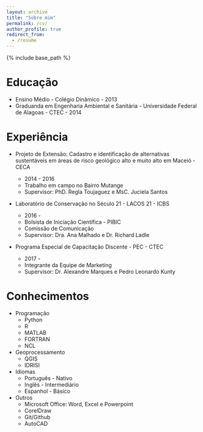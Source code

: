 ```yaml
---
layout: archive
title: "Sobre mim"
permalink: /cv/
author_profile: true
redirect_from:
  - /resume
---
```


{% include base_path %}

Educação
======
* Ensino Médio - Colégio Dinâmico - 2013
* Graduanda em Engenharia Ambiental e Sanitária - Universidade Federal de Alagoas - CTEC - 2014

Experiência
======
* Projeto de Extensão: Cadastro e identificação de alternativas sustentáveis em áreas de risco geológico alto e muito alto em Maceió - CECA
  * 2014 - 2016
  * Trabalho em campo no Bairro Mutange
  * Supervisor: PhD. Regla Toujaguez e MsC. Juciela Santos

* Laboratório de Conservação no Século 21 - LACOS 21 - ICBS
  * 2016 -
  * Bolsista de Iniciação Científica - PIBIC
  * Comissão de Comunicação
  * Supervisor: Dra. Ana Malhado e Dr. Richard Ladle

* Programa Especial de Capacitação Discente - PEC - CTEC
  * 2017 -
  * Integrante da Equipe de Marketing
  * Supervisor: Dr. Alexandre Marques e Pedro Leonardo Kunty
  
Conhecimentos
======
* Programação
  * Python
  * R
  * MATLAB
  * FORTRAN
  * NCL
* Geoprocessamento
  * QGIS
  * IDRISI
* Idiomas
  * Português - Nativo
  * Inglês - Intermediário
  * Espanhol - Básico
* Outros
  * Microsoft Office: Word, Excel e Powerpoint 
  * CorelDraw
  * Git/Github
  * AutoCAD

